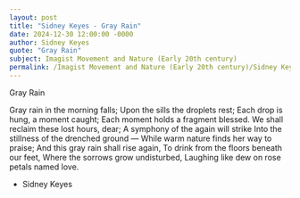 ```yaml
---
layout: post
title: "Sidney Keyes - Gray Rain"
date: 2024-12-30 12:00:00 -0000
author: Sidney Keyes
quote: "Gray Rain"
subject: Imagist Movement and Nature (Early 20th century)
permalink: /Imagist Movement and Nature (Early 20th century)/Sidney Keyes/Sidney Keyes - Gray Rain
---
```


Gray Rain

Gray rain in the morning falls; 
Upon the sills the droplets rest;
Each drop is hung, a moment caught;
Each moment holds a fragment blessed.
We shall reclaim these lost hours, dear;
A symphony of the again will strike
Into the stillness of the drenched ground — 
While warm nature finds her way to praise;
And this gray rain shall rise again,
To drink from the floors beneath our feet,
Where the sorrows grow undisturbed,
Laughing like dew on rose petals named love.


- Sidney Keyes
